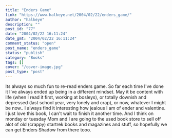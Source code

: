 ```yaml
---
title: "Enders Game"
link: "https://www.halkeye.net/2004/02/22/enders_game/"
author: "halkeye"
description: ""
post_id: "77"
date: "2004/02/22 16:11:24"
date_gmt: "2004/02/22 16:11:24"
comment_status: "open"
post_name: "enders_game"
status: "publish"
category: "Books"
tags: []
cover: "/cover-image.jpg"
post_type: "post"
---
```


Its always so much fun to re-read enders game. So far each time I've done it I've always ended up being in a different mindset. May it be content with life (when I read it first, working at bosleys), or totally downish and depressed (last school year, very lonely and crap), or now, whatever I might be now.. I always find it interesting how jealous I am of ender and valentine. I just love this book, I can't wait to finish it another time. And I think on monday or tuesday Mom and I are going to the used book store to sell off alot of old (crappy) startrek books and magazines and stuff, so hopefully we can get Enders Shadow from there tooo.